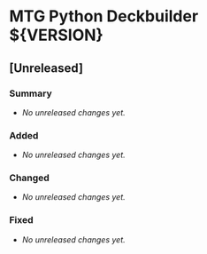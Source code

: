 # MTG Python Deckbuilder ${VERSION}

## [Unreleased]
### Summary
- _No unreleased changes yet._

### Added
- _No unreleased changes yet._

### Changed
- _No unreleased changes yet._

### Fixed
- _No unreleased changes yet._
